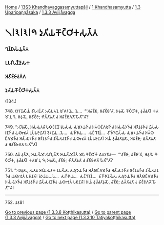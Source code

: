 
[Home](/) / [13S3 Khandhavaggasaṃyuttapāḷi](../../../../13S3.md) / [1 Khandhasaṃyutta](../../../1.md) / [1.3 Uparipaṇṇāsaka](../../1.3.md) / [1.3.3 Avijjāvagga](../1.3.3.md)

# 𑁧𑁇𑁩𑁇𑁩𑁇𑁯 𑀤𑀼𑀢𑀺𑀬𑀓𑁄𑀝𑁆𑀞𑀺𑀓𑀲𑀼𑀢𑁆𑀢

### 𑀔𑀦𑁆𑀥𑀲𑀁𑀬𑀼𑀢𑁆𑀢

### 𑀉𑀧𑀭𑀺𑀧𑀡𑁆𑀡𑀸𑀲𑀓

### 𑀅𑀯𑀺𑀚𑁆𑀚𑀸𑀯𑀕𑁆𑀕

### 𑀤𑀼𑀢𑀺𑀬𑀓𑁄𑀝𑁆𑀞𑀺𑀓𑀲𑀼𑀢𑁆𑀢

(134.)

748\. 𑀩𑀸𑀭𑀸𑀡𑀲𑀺𑀬𑀁 𑀯𑀺𑀳𑀭𑀦𑁆𑀢𑀺 𑀇𑀲𑀺𑀧𑀢𑀦𑁂 𑀫𑀺𑀕𑀤𑀸𑀬𑁂…𑀧𑁂…  “‘𑀅𑀯𑀺𑀚𑁆𑀚𑀸, 𑀅𑀯𑀺𑀚𑁆𑀚𑀸’𑀢𑀺, 𑀆𑀯𑀼𑀲𑁄 𑀓𑁄𑀝𑁆𑀞𑀺𑀓, 𑀯𑀼𑀘𑁆𑀘𑀢𑀺𑁇 𑀓𑀢𑀫𑀸 𑀦𑀼 𑀔𑁄, 𑀆𑀯𑀼𑀲𑁄, 𑀅𑀯𑀺𑀚𑁆𑀚𑀸; 𑀓𑀺𑀢𑁆𑀢𑀸𑀯𑀢𑀸 𑀘 𑀅𑀯𑀺𑀚𑁆𑀚𑀸𑀕𑀢𑁄 𑀳𑁄𑀢𑀻”𑀢𑀺?

749\. “𑀇𑀥𑀸𑀯𑀼𑀲𑁄, 𑀅𑀲𑁆𑀲𑀼𑀢𑀯𑀸 𑀧𑀼𑀣𑀼𑀚𑁆𑀚𑀦𑁄 𑀭𑀽𑀧𑀲𑁆𑀲 𑀲𑀫𑀼𑀤𑀬𑀜𑁆𑀘 𑀅𑀢𑁆𑀣𑀗𑁆𑀕𑀫𑀜𑁆𑀘 𑀅𑀲𑁆𑀲𑀸𑀤𑀜𑁆𑀘 𑀆𑀤𑀻𑀦𑀯𑀜𑁆𑀘 𑀦𑀺𑀲𑁆𑀲𑀭𑀡𑀜𑁆𑀘 𑀬𑀣𑀸𑀪𑀽𑀢𑀁 𑀦𑀧𑁆𑀧𑀚𑀸𑀦𑀸𑀢𑀺𑁇 𑀯𑁂𑀤𑀦𑀸𑀬…𑀧𑁂…  𑀲𑀜𑁆𑀜𑀸𑀬…  𑀲𑀗𑁆𑀔𑀸𑀭𑀸𑀦𑀁…  𑀯𑀺𑀜𑁆𑀜𑀸𑀡𑀲𑁆𑀲 𑀲𑀫𑀼𑀤𑀬𑀜𑁆𑀘 𑀅𑀢𑁆𑀣𑀗𑁆𑀕𑀫𑀜𑁆𑀘 𑀅𑀲𑁆𑀲𑀸𑀤𑀜𑁆𑀘 𑀆𑀤𑀻𑀦𑀯𑀜𑁆𑀘 𑀦𑀺𑀲𑁆𑀲𑀭𑀡𑀜𑁆𑀘 𑀬𑀣𑀸𑀪𑀽𑀢𑀁 𑀦𑀧𑁆𑀧𑀚𑀸𑀦𑀸𑀢𑀺𑁇 𑀅𑀬𑀁 𑀯𑀼𑀘𑁆𑀘𑀢𑀸𑀯𑀼𑀲𑁄, 𑀅𑀯𑀺𑀚𑁆𑀚𑀸; 𑀏𑀢𑁆𑀢𑀸𑀯𑀢𑀸 𑀘 𑀅𑀯𑀺𑀚𑁆𑀚𑀸𑀕𑀢𑁄 𑀳𑁄𑀢𑀻”𑀢𑀺𑁇

750\. 𑀏𑀯𑀁 𑀯𑀼𑀢𑁆𑀢𑁂, 𑀆𑀬𑀲𑁆𑀫𑀸 𑀲𑀸𑀭𑀺𑀧𑀼𑀢𑁆𑀢𑁄 𑀆𑀬𑀲𑁆𑀫𑀦𑁆𑀢𑀁 𑀫𑀳𑀸𑀓𑁄𑀝𑁆𑀞𑀺𑀓𑀁 𑀏𑀢𑀤𑀯𑁄𑀘—  “‘𑀯𑀺𑀚𑁆𑀚𑀸, 𑀯𑀺𑀚𑁆𑀚𑀸’𑀢𑀺, 𑀆𑀯𑀼𑀲𑁄 𑀓𑁄𑀝𑁆𑀞𑀺𑀓, 𑀯𑀼𑀘𑁆𑀘𑀢𑀺𑁇 𑀓𑀢𑀫𑀸 𑀦𑀼 𑀔𑁄, 𑀆𑀯𑀼𑀲𑁄, 𑀯𑀺𑀚𑁆𑀚𑀸; 𑀓𑀺𑀢𑁆𑀢𑀸𑀯𑀢𑀸 𑀘 𑀯𑀺𑀚𑁆𑀚𑀸𑀕𑀢𑁄 𑀳𑁄𑀢𑀻”𑀢𑀺?

751\. “𑀇𑀥𑀸𑀯𑀼𑀲𑁄, 𑀲𑀼𑀢𑀯𑀸 𑀅𑀭𑀺𑀬𑀲𑀸𑀯𑀓𑁄 𑀭𑀽𑀧𑀲𑁆𑀲 𑀲𑀫𑀼𑀤𑀬𑀜𑁆𑀘 𑀅𑀢𑁆𑀣𑀗𑁆𑀕𑀫𑀜𑁆𑀘 𑀅𑀲𑁆𑀲𑀸𑀤𑀜𑁆𑀘 𑀆𑀤𑀻𑀦𑀯𑀜𑁆𑀘 𑀦𑀺𑀲𑁆𑀲𑀭𑀡𑀜𑁆𑀘 𑀬𑀣𑀸𑀪𑀽𑀢𑀁 𑀧𑀚𑀸𑀦𑀸𑀢𑀺𑁇 𑀯𑁂𑀤𑀦𑀸𑀬…𑀧𑁂…  𑀲𑀜𑁆𑀜𑀸𑀬…  𑀲𑀗𑁆𑀔𑀸𑀭𑀸𑀦𑀁…  𑀯𑀺𑀜𑁆𑀜𑀸𑀡𑀲𑁆𑀲 𑀲𑀫𑀼𑀤𑀬𑀜𑁆𑀘 𑀅𑀢𑁆𑀣𑀗𑁆𑀕𑀫𑀜𑁆𑀘 𑀅𑀲𑁆𑀲𑀸𑀤𑀜𑁆𑀘 𑀆𑀤𑀻𑀦𑀯𑀜𑁆𑀘 𑀦𑀺𑀲𑁆𑀲𑀭𑀡𑀜𑁆𑀘 𑀬𑀣𑀸𑀪𑀽𑀢𑀁 𑀧𑀚𑀸𑀦𑀸𑀢𑀺𑁇 𑀅𑀬𑀁 𑀯𑀼𑀘𑁆𑀘𑀢𑀸𑀯𑀼𑀲𑁄, 𑀯𑀺𑀚𑁆𑀚𑀸; 𑀏𑀢𑁆𑀢𑀸𑀯𑀢𑀸 𑀘 𑀯𑀺𑀚𑁆𑀚𑀸𑀕𑀢𑁄 𑀳𑁄𑀢𑀻”𑀢𑀺𑁇

---

752\. 𑀦𑀯𑀫𑀁𑁇



[Go to previous page (1.3.3.8 Koṭṭhikasutta)](1.3.3.8.md) / [Go to parent page (1.3.3 Avijjāvagga)](../1.3.3.md) / [Go to next page (1.3.3.10 Tatiyakoṭṭhikasutta)](1.3.3.10.md)


